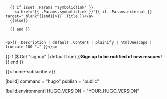       {{ if isset .Params "symboliclink" }}
        <a href="{{ .Params.symboliclink }}"{{ if .Params.external }} target="_blank"{{end}}>{{ .Title }}</a>
      {{else}}

      {{ end }}


    <p>{{ .Description | default .Content | plainify | htmlUnescape | truncate 180 "…" }}</p>

{{ if ($.Get "signup" | default true) }}<strong>Sign up to be notified of new rescues!</strong>{{ end }}

{{< home-subscribe >}}

[build]
  command = "hugo"
  publish = "public"

[build.environment]
  HUGO_VERSION = "YOUR_HUGO_VERSION"
